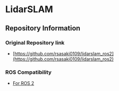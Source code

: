 # LidarSLAM

## Repository Information

### Original Repository link

- [https://github.com/rsasaki0109/lidarslam_ros2](https://github.com/rsasaki0109/lidarslam_ros2)

### ROS Compatibility

- [For ROS 2](https://github.com/rsasaki0109/lidarslam_ros2)
